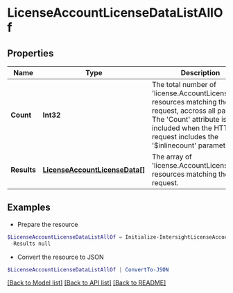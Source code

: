 # LicenseAccountLicenseDataListAllOf
## Properties

Name | Type | Description | Notes
------------ | ------------- | ------------- | -------------
**Count** | **Int32** | The total number of &#39;license.AccountLicenseData&#39; resources matching the request, accross all pages. The &#39;Count&#39; attribute is included when the HTTP GET request includes the &#39;$inlinecount&#39; parameter. | [optional] 
**Results** | [**LicenseAccountLicenseData[]**](LicenseAccountLicenseData.md) | The array of &#39;license.AccountLicenseData&#39; resources matching the request. | [optional] 

## Examples

- Prepare the resource
```powershell
$LicenseAccountLicenseDataListAllOf = Initialize-IntersightLicenseAccountLicenseDataListAllOf  -Count null `
 -Results null
```

- Convert the resource to JSON
```powershell
$LicenseAccountLicenseDataListAllOf | ConvertTo-JSON
```

[[Back to Model list]](../README.md#documentation-for-models) [[Back to API list]](../README.md#documentation-for-api-endpoints) [[Back to README]](../README.md)

